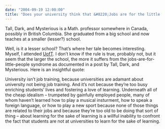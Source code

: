 ```yaml
---
date: "2004-09-19 12:00:00"
title: "Does your university think that &#8220;Jobs are for the little people&#8221;?"
---
```




Tall, Dark, and Mysterious is a Math. professor somewhere in Canada, possibly in British Columbia. She graduated from a big school and now teaches at a smaller (lesser?) school. 

Well, is it a lesser school? That&rsquo;s where her tale becomes interesting. Myself, I attended [UofT](http://www.utoronto.ca/). I don&rsquo;t know if the rule is true, probably not, but it seem that the larger the school, the more it suffers from the jobs-are-for-little-people syndrome as documented in a post by Tall, Dark, and Mysterious. Here is an insightful quote:

> 
University isn&rsquo;t job training, because universities are adamant about university not being job training. And it&rsquo;s not because they&rsquo;re too busy enriching students&rsquo; lives and fostering a love of learning. Underneath all of the cheap idealism &#8211; trumpeted by gainfully employed people, many of whom haven&rsquo;t learned how to play a musical insturment, how to speak a foreign language, or how to play a new sport because none of those things are related to their jobs and because they&rsquo;re too old to be doing that sort of thing &#8211; about learning for the sake of learning is a willful inability to confront the fact that students are not at universities to learn for the sake of learning.


